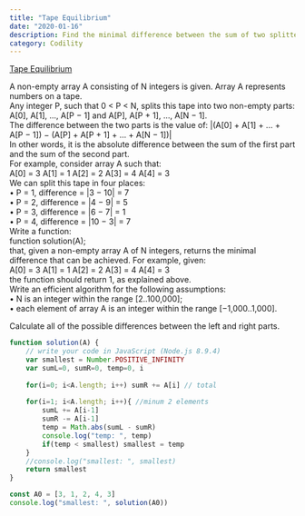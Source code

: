 ```yaml
---
title: "Tape Equilibrium"
date: "2020-01-16"
description: Find the minimal difference between the sum of two splitted array parts
category: Codility
---
```


[Tape Equilibrium](https://app.codility.com/programmers/lessons/3-time_complexity/tape_equilibrium/start/)

A non-empty array A consisting of N integers is given. Array A represents numbers on a tape.  
Any integer P, such that 0 < P < N, splits this tape into two non-empty parts: A\[0\], A\[1\], ..., A\[P − 1\] and A\[P\], A\[P + 1\], ..., A\[N − 1\].  
The difference between the two parts is the value of: |(A\[0\] + A\[1\] + ... + A\[P − 1\]) − (A\[P\] + A\[P + 1\] + ... + A\[N − 1\])|  
In other words, it is the absolute difference between the sum of the first part and the sum of the second part.  
For example, consider array A such that:   
A\[0\] = 3 A\[1\] = 1 A\[2\] = 2 A\[3\] = 4 A\[4\] = 3  
We can split this tape in four places:  
•	P = 1, difference = |3 − 10| = 7  
•	P = 2, difference = |4 − 9| = 5  
•	P = 3, difference = |6 − 7| = 1  
•	P = 4, difference = |10 − 3| = 7  
Write a function:  
function solution(A);  
that, given a non-empty array A of N integers, returns the minimal difference that can be achieved.
For example, given:  
A\[0\] = 3 A\[1\] = 1 A\[2\] = 2 A\[3\] = 4 A\[4\] = 3  
the function should return 1, as explained above.  
Write an efficient algorithm for the following assumptions:  
•	N is an integer within the range \[2..100,000\];  
•	each element of array A is an integer within the range \[−1,000..1,000\].  

Calculate all of the possible differences between the left and right parts.

```js
function solution(A) {
    // write your code in JavaScript (Node.js 8.9.4)
    var smallest = Number.POSITIVE_INFINITY
    var sumL=0, sumR=0, temp=0, i
    
    for(i=0; i<A.length; i++) sumR += A[i] // total
    
    for(i=1; i<A.length; i++){ //minum 2 elements
        sumL += A[i-1]
        sumR -= A[i-1]
        temp = Math.abs(sumL - sumR)
        console.log("temp: ", temp)
        if(temp < smallest) smallest = temp
    }
    //console.log("smallest: ", smallest)
    return smallest
}

const A0 = [3, 1, 2, 4, 3]
console.log("smallest: ", solution(A0))
```